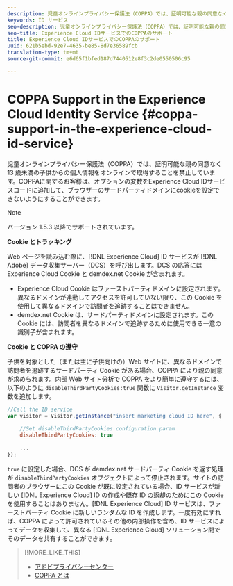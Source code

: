 ```yaml
---
description: 児童オンラインプライバシー保護法（COPPA）では、証明可能な親の同意なく 13 歳未満の子供からの個人情報をオンラインで取得することを禁止しています。COPPAに関するお客様は、オプションの変数をExperience Cloud IDサービスコードに追加して、ブラウザーのサードパーティドメインにcookieを設定できないようにすることができます。
keywords: ID サービス
seo-description: 児童オンラインプライバシー保護法（COPPA）では、証明可能な親の同意なく 13 歳未満の子供からの個人情報をオンラインで取得することを禁止しています。COPPAに関するお客様は、オプションの変数をExperience Cloud IDサービスコードに追加して、ブラウザーのサードパーティドメインにcookieを設定できないようにすることができます。
seo-title: Experience Cloud IDサービスでのCOPPAのサポート
title: Experience Cloud IDサービスでのCOPPAのサポート
uuid: 621b5ebd-92e7-4635-be85-8d7e36589fcb
translation-type: tm+mt
source-git-commit: e6d65f1bfed187d7440512e8f3c2de0550506c95

---
```



# COPPA Support in the Experience Cloud Identity Service {#coppa-support-in-the-experience-cloud-id-service}

児童オンラインプライバシー保護法（COPPA）では、証明可能な親の同意なく 13 歳未満の子供からの個人情報をオンラインで取得することを禁止しています。COPPAに関するお客様は、オプションの変数をExperience Cloud IDサービスコードに追加して、ブラウザーのサードパーティドメインにcookieを設定できないようにすることができます。

>[!NOTE]
>
>バージョン 1.5.3 以降でサポートされています。

**Cookie とトラッキング**

Web ページを読み込む際に、[!DNL Experience Cloud] ID サービスが [!DNL Adobe] データ収集サーバー（DCS）を呼び出します。DCS の応答には Experience Cloud Cookie と demdex.net Cookie が含まれます。

* Experience Cloud Cookie はファーストパーティドメインに設定されます。異なるドメインが連動してアクセスを許可していない限り、この Cookie を使用して異なるドメインで訪問者を追跡することはできません。
* demdex.net Cookie は、サードパーティドメインに設定されます。この Cookie には、訪問者を異なるドメインで追跡するために使用できる一意の識別子が含まれます。

**Cookie と COPPA の遵守**

子供を対象とした（または主に子供向けの）Web サイトに、異なるドメインで訪問者を追跡するサードパーティ Cookie がある場合、COPPA により親の同意が求められます。内部 Web サイト分析で COPPA をより簡単に遵守するには、以下のように `disableThirdPartyCookies:true` 関数に `Visitor.getInstance` 変数を追加します。

```js
//Call the ID service 
var visitor = Visitor.getInstance("insert marketing cloud ID here", { 
 
    //Set disableThirdPartyCookies configuration param 
    disableThirdPartyCookies: true 
 
    ... 
});
```

`true` に設定した場合、DCS が demdex.net サードパーティ Cookie を返す処理が `disableThirdPartyCookies` オブジェクトによって停止されます。サイトの訪問者のブラウザーにこの Cookie が既に設定されている場合、ID サービスが新しい [!DNL Experience Cloud] ID の作成や既存 ID の返却のためにこの Cookie を使用することはありません。[!DNL Experience Cloud] ID サービスは、ファーストパーティ Cookie に新しいランダムな ID を作成します。一度有効にすれば、COPPA によって許可されているその他の内部操作を含め、ID サービスによってデータを収集して、異なる [!DNL Experience Cloud] ソリューション間でそのデータを共有することができます。

>[!MORE_LIKE_THIS]
>
>* [アドビプライバシーセンター](http://www.adobe.com/privacy.html)
>* [COPPA とは](http://www.consumer.ftc.gov/articles/0031-protecting-your-childs-privacy-online#whatis)

